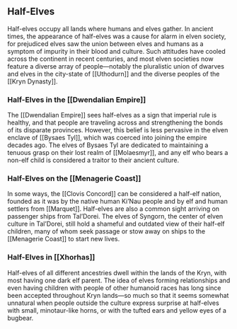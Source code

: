 ## Half-Elves

Half-elves occupy all lands where humans and elves gather. In ancient times, the appearance of half-elves was a cause for alarm in elven society, for prejudiced elves saw the union between elves and humans as a symptom of impurity in their blood and culture. Such attitudes have cooled across the continent in recent centuries, and most elven societies now feature a diverse array of people—notably the pluralistic union of dwarves and elves in the city-state of [[Uthodurn]] and the diverse peoples of the [[Kryn Dynasty]].

### Half-Elves in the [[Dwendalian Empire]]

The [[Dwendalian Empire]] sees half-elves as a sign that imperial rule is healthy, and that people are traveling across and strengthening the bonds of its disparate provinces. However, this belief is less pervasive in the elven enclave of [[Bysaes Tyl]], which was coerced into joining the empire decades ago. The elves of Bysaes Tyl are dedicated to maintaining a tenuous grasp on their lost realm of [[Molaesmyr]], and any elf who bears a non-elf child is considered a traitor to their ancient culture.

### Half-Elves on the [[Menagerie Coast]]

In some ways, the [[Clovis Concord]] can be considered a half-elf nation, founded as it was by the native human Ki’Nau people and by elf and human settlers from [[Marquet]]. Half-elves are also a common sight arriving on passenger ships from Tal’Dorei. The elves of Syngorn, the center of elven culture in Tal’Dorei, still hold a shameful and outdated view of their half-elf children, many of whom seek passage or stow away on ships to the [[Menagerie Coast]] to start new lives.

### Half-Elves in [[Xhorhas]]

Half-elves of all different ancestries dwell within the lands of the Kryn, with most having one dark elf parent. The idea of elves forming relationships and even having children with people of other humanoid races has long since been accepted throughout Kryn lands—so much so that it seems somewhat unnatural when people outside the culture express surprise at half-elves with small, minotaur-like horns, or with the tufted ears and yellow eyes of a bugbear.